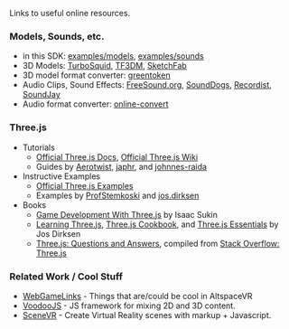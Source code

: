 Links to useful online resources.

### Models, Sounds, etc.
* in this SDK: [examples/models], [examples/sounds]
* 3D Models: [TurboSquid], [TF3DM], [SketchFab]
* 3D model format converter: [greentoken]
* Audio Clips, Sound Effects: [FreeSound.org], [SoundDogs], [Recordist], [SoundJay]
* Audio format converter: [online-convert]

### Three.js

* Tutorials
    * [Official Three.js Docs], [Official Three.js Wiki]
    * Guides by [Aerotwist], [japhr], and [johnnes-raida]
* Instructive Examples
    * [Official Three.js Examples]
    * Examples by [ProfStemkoski] and [jos.dirksen]
* Books
    * [Game Development With Three.js] by Isaac Sukin
    * [Learning Three.js], [Three.js Cookbook], and [Three.js Essentials] by Jos Dirksen
    * [Three.js: Questions and Answers], compiled from [Stack Overflow: Three.js]  

### Related Work / Cool Stuff
* [WebGameLinks] - Things that are/could be cool in AltspaceVR
* [VoodooJS] - JS framework for mixing 2D and 3D content.
* [SceneVR] - Create Virtual Reality scenes with markup + Javascript.

[REFERENCE-STYLE LINK DEFINITIONS FOLLOW]:dummylink
[examples/models]: https://github.com/AltspaceVR/AltspaceSDK/tree/master/examples/models
[examples/sounds]: https://github.com/AltspaceVR/AltspaceSDK/tree/master/examples/sounds

[Official Three.js Docs]: http://threejs.org/docs/index.html#Manual/Introduction/Creating_a_scene
[Official Three.js Wiki]: https://github.com/mrdoob/three.js/wiki/Getting-Started
[Official Three.js Examples]: http://threejs.org/examples/
[Game Development With Three.js]: http://www.amazon.com/Game-Development-Three-js-Isaac-Sukin/dp/1782168532

[ProfStemkoski]: http://stemkoski.github.io/Three.js/
[jos.dirksen]: http://www.smartjava.org/content/all-109-examples-my-book-threejs-threejs-version-r63
[aerotwist]: http://aerotwist.com/tutorials/getting-started-with-three-js/
[japhr]: http://japhr.blogspot.com/2012/07/getting-started-with-threejs.html
[johnnes-raida]: http://www.johannes-raida.de/tutorials.htm

[Learning Three.js]: http://www.amazon.com/Learning-Three-js-JavaScript-Library-Second/dp/1784392219
[Three.js Cookbook]: http://www.amazon.com/Three-js-Cookbook-Jos-Dirksen-ebook/dp/B00T0C8EMA
[Three.js Essentials]: http://www.amazon.com/Three-js-Essentials-Jos-Dirksen/dp/1783980869
[Three.js: Questions and Answers]: http://www.amazon.com/Three-JS-Questions-Answers-George-Duckett-ebook/dp/B00RY7MCKS#
[Stack Overflow: Three.js]: http://stackoverflow.com/questions/tagged/three.js

[greentoken]: http://www.greentoken.de/onlineconv/
[online-convert]: http://www.online-convert.com/
[FreeSound.org]: http://www.freesound.org/
[SoundDogs]: http://www.sounddogs.com/
[Recordist]: https://therecordist.com/
[SoundJay]: http://www.soundjay.com/
[TurboSquid]: http://www.turbosquid.com/
[TF3DM]: http://tf3dm.com/
[SketchFab]: https://sketchfab.com/models?features=downloadable

[VoodooJS]: http://www.voodoojs.com/
[SceneVR]: http://www.scenevr.com/
[WebGameLinks]: https://sites.google.com/a/altvr.com/webgamelinks/
[Cymatic Bruce]: http://cymaticbruce.com/
